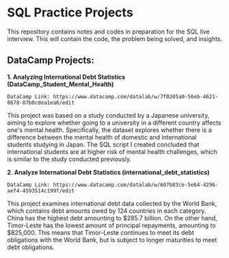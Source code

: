 # SQL Practice Projects
This repository contains notes and codes in preparation for the SQL live interview. This will contain the code, the problem being solved, and insights. 

## DataCamp Projects:
**1. Analyzing International Debt Statistics (DataCamp_Student_Mental_Health)**

    DataCamp Link: https://www.datacamp.com/datalab/w/7f0205a0-56eb-4621-8678-87b0cdea1ea6/edit

This project was based on a study conducted by a Japanese university, aiming to explore whether going to a university in a different country affects one's mental health. Specifically, the dataset explores whether there is a difference between the mental health of domestic and international students studying in Japan. The SQL script I created concluded that international students are at higher risk of mental health challenges, which is similar to the study conducted previously. 

**2. Analyze International Debt Statistics (international_debt_statistics)**

    DataCamp Link: https://www.datacamp.com/datalab/w/607b83ce-5e64-4296-aef4-4593514c199f/edit

This project examines international debt data collected by the World Bank, which contains debt amounts owed by 124 countries in each category. China has the highest debt amounting to $285.7 billion. On the other hand, Timor-Leste has the lowest amount of principal repayments, amounting to $825,000. This means that Timor-Leste continues to meet its debt obligations with the World Bank, but is subject to longer maturities to meet debt obligations.

